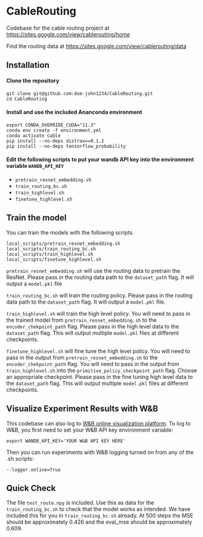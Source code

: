 # CableRouting
Codebase for the cable routing project at https://sites.google.com/view/cablerouting/home

Find the routing data at https://sites.google.com/view/cablerouting/data

## Installation

#### Clone the repository
```shell
git clone git@github.com:doe-john1234/CableRouting.git
cd CableRouting
```

#### Install and use the included Ananconda environment
```shell
export CONDA_OVERRIDE_CUDA="11.3"
conda env create -f environment.yml
conda activate cable
pip install --no-deps distrax==0.1.2
pip install --no-deps tensorflow_probability
```

#### Edit the following scripts to put your wandb API key into the environment variable `WANDB_API_KEY`
* `pretrain_resnet_embedding.sh`
* `train_routing_bc.sh`
* `train_highlevel.sh`
* `finetune_highlevel.sh`




## Train the model
You can train the models with the following scripts.
```shell
local_scripts/pretrain_resnet_embedding.sh
local_scripts/train_routing_bc.sh
local_scripts/train_highlevel.sh
local_scripts/finetune_highlevel.sh
```

`pretrain_resnet_embedding.sh` will use the routing data to pretrain the ResNet. Please pass in the routing data path to the `dataset_path` flag. It will output a `model.pkl` file

`train_routing_bc.sh` will train the routing policy. Please pass in the routing data path to the `dataset_path` flag. It will output a `model.pkl` file.

`train_highlevel.sh` will train the high level policy. You will need to pass in the trained model from `pretrain_resnet_embedding.sh` to the `encoder_chekpoint_path` flag. Please pass in the high level data to the `dataset_path` flag. This will output multiple `model.pkl` files at different checkpoints.

`finetune_highlevel.sh` will fine tune the high level policy. You will need to pass in the output from `pretrain_resnet_embedding.sh` to the `encoder_chekpoint_path` flag. You will need to pass in the output from `train_highlevel.sh` into the `primitive_policy_checkpoint_path` flag. Choose an appropriate checkpoint. Please pass in the fine tuning high level data to the `dataset_path` flag. This will output multiple `model.pkl` files at different checkpoints.

## Visualize Experiment Results with W&B
This codebase can also log to [W&B online visualization platform](https://wandb.ai/site).
To log to W&B, you first need to set your W&B API key environment variable:
```shell
export WANDB_API_KEY='YOUR W&B API KEY HERE'
```
Then you can run experiments with W&B logging turned on from any of the .sh scripts:
```shell
--logger.online=True
```

## Quick Check

The file `test_route.npy` is included. Use this as data for the `train_routing_bc.sh` to check that the model works as intended. We have included this for you in `train_routing_bc.sh` already.
At 500 steps the MSE should be approximately 0.426 and the eval_mse should be approximately 0.609.
